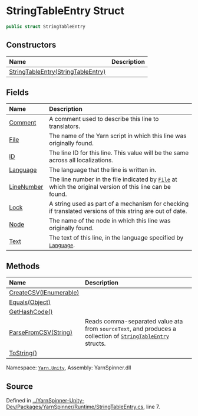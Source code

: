 # StringTableEntry Struct


```csharp
public struct StringTableEntry
```



## Constructors
|Name|Description|
|:---|:---|
|[StringTableEntry(StringTableEntry)](/api/csharp/yarn.unity/stringtableentry._ctor-stringtableentry-.md)||
## Fields
|Name|Description|
|:---|:---|
|[Comment](/api/csharp/yarn.unity/stringtableentry.comment.md)| A comment used to describe this line to translators. |
|[File](/api/csharp/yarn.unity/stringtableentry.file.md)| The name of the Yarn script in which this line was originally found. |
|[ID](/api/csharp/yarn.unity/stringtableentry.id.md)| The line ID for this line. This value will be the same across all localizations. |
|[Language](/api/csharp/yarn.unity/stringtableentry.language.md)| The language that the line is written in. |
|[LineNumber](/api/csharp/yarn.unity/stringtableentry.linenumber.md)| The line number in the file indicated by [`File`](/api/csharp/yarn.unity/stringtableentry.file.md) at which the original version of this line can be found. |
|[Lock](/api/csharp/yarn.unity/stringtableentry.lock.md)| A string used as part of a mechanism for checking if translated versions of this string are out of date. |
|[Node](/api/csharp/yarn.unity/stringtableentry.node.md)| The name of the node in which this line was originally found. |
|[Text](/api/csharp/yarn.unity/stringtableentry.text.md)| The text of this line, in the language specified by [`Language`](/api/csharp/yarn.unity/stringtableentry.language.md). |
## Methods
|Name|Description|
|:---|:---|
|[CreateCSV(IEnumerable<StringTableEntry>)](/api/csharp/yarn.unity/stringtableentry.createcsv-ienumerable-stringtableentry--.md)||
|[Equals(Object)](/api/csharp/yarn.unity/stringtableentry.equals-system.object-.md)||
|[GetHashCode()](/api/csharp/yarn.unity/stringtableentry.gethashcode.md)||
|[ParseFromCSV(String)](/api/csharp/yarn.unity/stringtableentry.parsefromcsv-system.string-.md)| Reads comma-separated value ata from <code data-dev-comment-type="paramref" class="paramref">sourceText</code>, and produces a collection of [`StringTableEntry`](/api/csharp/yarn.unity/stringtableentry.md) structs. |
|[ToString()](/api/csharp/yarn.unity/stringtableentry.tostring.md)||
<div class="class-metadata">

Namespace: [`Yarn.Unity`](/api/csharp/yarn.unity/README.md), Assembly: YarnSpinner.dll
</div>

## Source
Defined in [../YarnSpinner-Unity-Dev/Packages/YarnSpinner/Runtime/StringTableEntry.cs](https://github.com/YarnSpinnerTool/YarnSpinner-Unity//blob/develop/Runtime/StringTableEntry.cs#L7), line 7.
